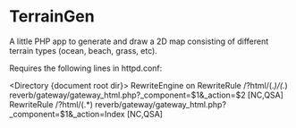TerrainGen
==========

A little PHP app to generate and draw a 2D map consisting of different terrain types (ocean, beach, grass, etc).

Requires the following lines in httpd.conf:

<Directory {document root dir}>
RewriteEngine on
RewriteRule /?html/(.*)/(.*) reverb/gateway/gateway_html.php?_component=$1&_action=$2 [NC,QSA]
RewriteRule /?html/(.*) reverb/gateway/gateway_html.php?_component=$1&_action=Index [NC,QSA]
</Directory>
